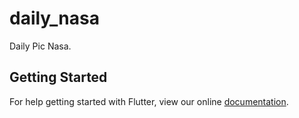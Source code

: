 # daily_nasa

Daily Pic Nasa.

## Getting Started

For help getting started with Flutter, view our online
[documentation](https://flutter.io/).
